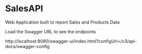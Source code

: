 # SalesAPI
Web Application built to report Sales and Products Data


Load the Swagger URL to see the endpoints

http://localhost:8080/swagger-ui/index.html?configUrl=/v3/api-docs/swagger-config


